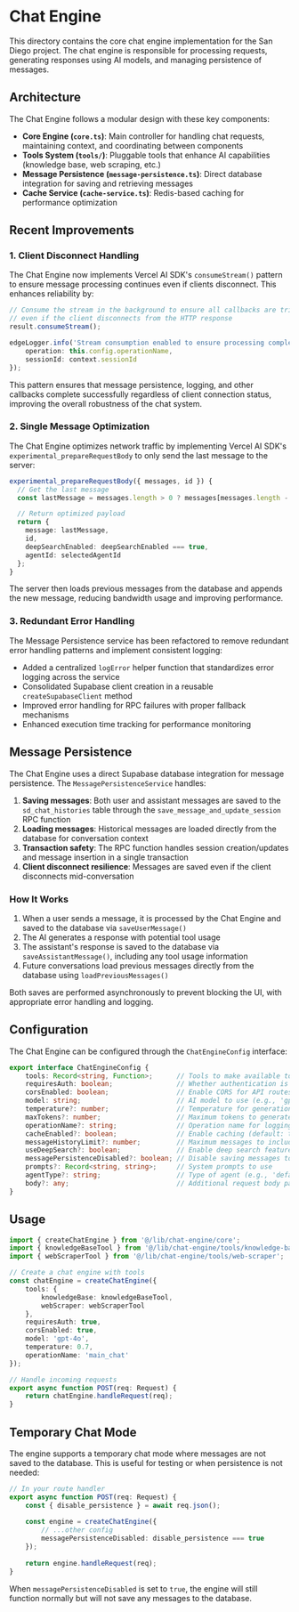 # Chat Engine

This directory contains the core chat engine implementation for the San Diego project. The chat engine is responsible for processing requests, generating responses using AI models, and managing persistence of messages.

## Architecture

The Chat Engine follows a modular design with these key components:

- **Core Engine (`core.ts`)**: Main controller for handling chat requests, maintaining context, and coordinating between components
- **Tools System (`tools/`)**: Pluggable tools that enhance AI capabilities (knowledge base, web scraping, etc.)
- **Message Persistence (`message-persistence.ts`)**: Direct database integration for saving and retrieving messages
- **Cache Service (`cache-service.ts`)**: Redis-based caching for performance optimization

## Recent Improvements

### 1. Client Disconnect Handling

The Chat Engine now implements Vercel AI SDK's `consumeStream()` pattern to ensure message processing continues even if clients disconnect. This enhances reliability by:

```typescript
// Consume the stream in the background to ensure all callbacks are triggered
// even if the client disconnects from the HTTP response
result.consumeStream();

edgeLogger.info('Stream consumption enabled to ensure processing completes', {
    operation: this.config.operationName,
    sessionId: context.sessionId
});
```

This pattern ensures that message persistence, logging, and other callbacks complete successfully regardless of client connection status, improving the overall robustness of the chat system.

### 2. Single Message Optimization

The Chat Engine optimizes network traffic by implementing Vercel AI SDK's `experimental_prepareRequestBody` to only send the last message to the server:

```typescript
experimental_prepareRequestBody({ messages, id }) {
  // Get the last message
  const lastMessage = messages.length > 0 ? messages[messages.length - 1] : null;

  // Return optimized payload
  return {
    message: lastMessage,
    id,
    deepSearchEnabled: deepSearchEnabled === true,
    agentId: selectedAgentId
  };
}
```

The server then loads previous messages from the database and appends the new message, reducing bandwidth usage and improving performance.

### 3. Redundant Error Handling

The Message Persistence service has been refactored to remove redundant error handling patterns and implement consistent logging:

- Added a centralized `logError` helper function that standardizes error logging across the service
- Consolidated Supabase client creation in a reusable `createSupabaseClient` method
- Improved error handling for RPC failures with proper fallback mechanisms
- Enhanced execution time tracking for performance monitoring

## Message Persistence

The Chat Engine uses a direct Supabase database integration for message persistence. The `MessagePersistenceService` handles:

1. **Saving messages**: Both user and assistant messages are saved to the `sd_chat_histories` table through the `save_message_and_update_session` RPC function
2. **Loading messages**: Historical messages are loaded directly from the database for conversation context
3. **Transaction safety**: The RPC function handles session creation/updates and message insertion in a single transaction
4. **Client disconnect resilience**: Messages are saved even if the client disconnects mid-conversation

### How It Works

1. When a user sends a message, it is processed by the Chat Engine and saved to the database via `saveUserMessage()`
2. The AI generates a response with potential tool usage
3. The assistant's response is saved to the database via `saveAssistantMessage()`, including any tool usage information
4. Future conversations load previous messages directly from the database using `loadPreviousMessages()`

Both saves are performed asynchronously to prevent blocking the UI, with appropriate error handling and logging.

## Configuration

The Chat Engine can be configured through the `ChatEngineConfig` interface:

```typescript
export interface ChatEngineConfig {
    tools: Record<string, Function>;      // Tools to make available to the AI
    requiresAuth: boolean;                // Whether authentication is required
    corsEnabled: boolean;                 // Enable CORS for API routes
    model: string;                        // AI model to use (e.g., 'gpt-4o')
    temperature?: number;                 // Temperature for generation (default: 0.7)
    maxTokens?: number;                   // Maximum tokens to generate (default: 1500)
    operationName?: string;               // Operation name for logging
    cacheEnabled?: boolean;               // Enable caching (default: true)
    messageHistoryLimit?: number;         // Maximum messages to include in history (default: 50)
    useDeepSearch?: boolean;              // Enable deep search feature
    messagePersistenceDisabled?: boolean; // Disable saving messages to database
    prompts?: Record<string, string>;     // System prompts to use
    agentType?: string;                   // Type of agent (e.g., 'default', 'copywriting')
    body?: any;                           // Additional request body parameters
}
```

## Usage

```typescript
import { createChatEngine } from '@/lib/chat-engine/core';
import { knowledgeBaseTool } from '@/lib/chat-engine/tools/knowledge-base';
import { webScraperTool } from '@/lib/chat-engine/tools/web-scraper';

// Create a chat engine with tools
const chatEngine = createChatEngine({
    tools: {
        knowledgeBase: knowledgeBaseTool,
        webScraper: webScraperTool
    },
    requiresAuth: true,
    corsEnabled: true,
    model: 'gpt-4o',
    temperature: 0.7,
    operationName: 'main_chat'
});

// Handle incoming requests
export async function POST(req: Request) {
    return chatEngine.handleRequest(req);
}
```

## Temporary Chat Mode

The engine supports a temporary chat mode where messages are not saved to the database. This is useful for testing or when persistence is not needed:

```typescript
// In your route handler
export async function POST(req: Request) {
    const { disable_persistence } = await req.json();
    
    const engine = createChatEngine({
        // ...other config
        messagePersistenceDisabled: disable_persistence === true
    });
    
    return engine.handleRequest(req);
}
```

When `messagePersistenceDisabled` is set to `true`, the engine will still function normally but will not save any messages to the database. 